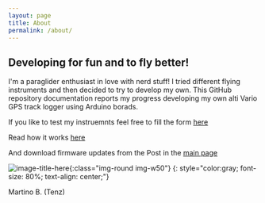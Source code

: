 ```yaml
---
layout: page
title: About
permalink: /about/
---
```


## Developing for fun and to fly better!

I'm a paraglider enthusiast in love with nerd stuff!
I tried different flying instruments and then decided to try to develop my own.
This GitHub repository documentation reports my progress developing my own alti Vario GPS track logger
using Arduino borads.

If you like to test my instruemnts feel free to fill the form <a target="_blank" href="https://forms.gle/roa6yLXMy9nKNotFA">here</a>

Read how it works <a href="{{site.baseurl}}/howto">here</a>

And download firmware updates from the Post in the <a href="{{site.baseurl}}/">main page</a>

![image-title-here]({{site.baseurl}}/images/tenz.png){:class="img-round img-w50"}
{: style="color:gray; font-size: 80%; text-align: center;"}

Martino B. (Tenz)
